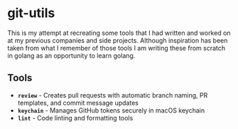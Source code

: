 # git-utils

This is my attempt at recreating some tools that I had written and
worked on at my previous companies and side projects. Although
inspiration has been taken from what I remember of those tools I am
writing these from scratch in golang as an opportunity to learn
golang.

## Tools

- **`review`** - Creates pull requests with automatic branch naming, PR templates, and commit message updates
- **`keychain`** - Manages GitHub tokens securely in macOS keychain
- **`lint`** - Code linting and formatting tools
